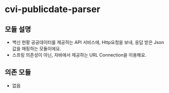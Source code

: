 # cvi-publicdate-parser
## 모듈 설명
- 백신 현황 공공데이터를 제공하는 API 서비스에, Http요청을 보내, 응답 받은 Json값을 매핑하는 모듈이에요.
- 스프링 의존성이 아닌, 자바에서 제공하는 URL Connection을 이용해요. 

## 의존 모듈
- 없음 
